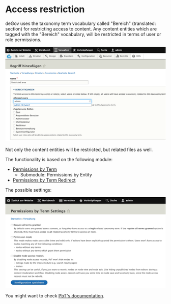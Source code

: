 # Access restriction

deGov uses the taxonomy term vocabulary called "Bereich" (translated: section) for restricting access to content. Any content entities which
are tagged with the "Bereich" vocabulary, will be restricted in terms of
user or role permissions.

![Section restriction](img/section_restriction.png)

Not only the content entities will be restricted, but related files as
well.

The functionality is based on the following module:
- [Permissions by Term](https://www.drupal.org/project/permissions_by_term)
    - Submodule: Permissions by Entity
- [Permissions by Term Redirect](https://www.drupal.org/project/permissions_by_term_redirect)

The possible settings:

![](img/permissions_by_term_settings.png)

You might want to check [PbT's documentation](https://www.drupal.org/docs/8/modules/permissions-by-term).